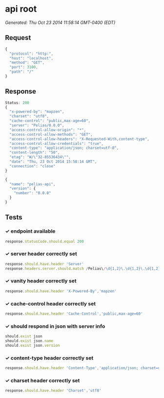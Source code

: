 # api root

*Generated: Thu Oct 23 2014 11:58:14 GMT-0400 (EDT)*
## Request
```javascript
{
  "protocol": "http:",
  "host": "localhost",
  "method": "GET",
  "port": 3100,
  "path": "/"
}
```

## Response
```javascript
Status: 200
{
  "x-powered-by": "mapzen",
  "charset": "utf8",
  "cache-control": "public,max-age=60",
  "server": "Pelias/0.0.0",
  "access-control-allow-origin": "*",
  "access-control-allow-methods": "GET",
  "access-control-allow-headers": "X-Requested-With,content-type",
  "access-control-allow-credentials": "true",
  "content-type": "application/json; charset=utf-8",
  "content-length": "50",
  "etag": "W/\"32-85536434\"",
  "date": "Thu, 23 Oct 2014 15:58:14 GMT",
  "connection": "close"
}
```
```javascript
{
  "name": "pelias-api",
  "version": {
    "number": "0.0.0"
  }
}
```

## Tests

### ✓ endpoint available
```javascript
response.statusCode.should.equal 200
```

### ✓ server header correctly set
```javascript
response.should.have.header 'Server'
response.headers.server.should.match /Pelias\/\d{1,2}\.\d{1,2}\.\d{1,2}/
```

### ✓ vanity header correctly set
```javascript
response.should.have.header 'X-Powered-By','mapzen'
```

### ✓ cache-control header correctly set
```javascript
response.should.have.header 'Cache-Control','public,max-age=60'
```

### ✓ should respond in json with server info
```javascript
should.exist json
should.exist json.name
should.exist json.version
```

### ✓ content-type header correctly set
```javascript
response.should.have.header 'Content-Type','application/json; charset=utf-8'
```

### ✓ charset header correctly set
```javascript
response.should.have.header 'Charset','utf8'
```

